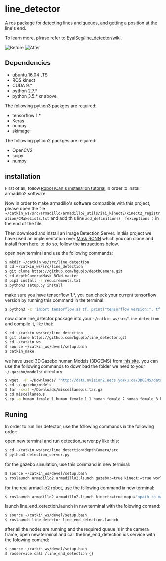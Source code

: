 # line_detector
A ros package for detecting lines and queues, and getting a position at the line's end.

To learn more, please refer to [EyalSeg/line_detector/wiki](https://github.com/EyalSeg/line_detector/wiki).


![Before ](https://user-images.githubusercontent.com/10437548/69551704-d1acba80-0fa5-11ea-925a-df94bf7a8c64.png)
![After ](https://user-images.githubusercontent.com/10437548/69559435-9ebcf380-0fb2-11ea-8f36-50b736af8c79.png)


## Dependencies
* ubuntu 16.04 LTS
* ROS kinect
* CUDA 9.*
* python 2.7.*
* python 3.5.* or above

The following python3 packges are required:
* tensorflow 1.*
* Keras
* numpy
* skimage

The following python2 packges are required:
* OpenCV2
* scipy
* numpy


## installation

First of all, follow [RoboTiCan's installation tutorial](http://wiki.ros.org/armadillo2/Tutorials/Installation) in order to install armadillo2 software.

Now in order to make armadillo's software compatible with this project, please open the file `~/catkin_ws/src/armadillo/armadillo2_utils/iai_kinect2/kinect2_registration/CMakeLists.txt` and add this line `add_definitions( -fexceptions )` in the end of the file.

Then download and install an Image Detection Server. In this project we have used an implementation over [Mask RCNN](https://github.com/matterport/Mask_RCNN) which you can clone and install from [here](https://github.com/bguplp/depthCamera). to do so, follow the instractions below.

open new terminal and use the following commands:
```bash
$ mkdir ~/catkin_ws/src/line_detection
$ cd ~/catkin_ws/src/line_detection
$ git clone https://github.com/bguplp/depthCamera.git
$ cd depthCamera/Mask_RCNN-master
$ pip3 install -r requirements.txt
$ python3 setup.py install
```
make sure you have tensorflow 1.*, you can check your current tensorflow version by running this command in the terminal:
```bash
$ python3 -c 'import tensorflow as tf; print("tensorflow version:", tf.VERSION)'
```
now clone line_detector package into your `~/catkin_ws/src/line_detection` and compile it, like that:
```bash
$ cd ~/catkin_ws/src/line_detection
$ git clone https://github.com/bguplp/line_detector.git
$ cd ~/catkin_ws
$ source ~/catkin_ws/devel/setup.bash
$ catkin_make
```
we have used 3D Gazebo human Models (3DGEMS) from [this site](http://data.nvision2.eecs.yorku.ca/3DGEMS/). you can use the following commands to download the folder we need to your `~/.gazebo/models/` directory: 
```bash
$ wget  -P ~/Downloads/ "http://data.nvision2.eecs.yorku.ca/3DGEMS/data/miscellaneous.tar.gz"
$ cd ~/.gazebo/models
$ tar -xvzf ~/Downloads/miscellaneous.tar.gz 
$ cd miscellaneous
$ cp -a human_female_1 human_female_1_1 human_female_2 human_female_3 human_female_4 human_male_1 human_male_1_1 human_male_2 human_male_3 human_male_4 ~/.gazebo/models/
```


## Runing
In order to run line detector, use the following commands in the following order:

open new terminal and run detection_server.py like this:
```bash
$ cd ~/catkin_ws/src/line_detection/depthCamera/src
$ python3 detection_server.py
```

for the gazebo simulation, use this command in new terminal:
```bash
$ source ~/catkin_ws/devel/setup.bash
$ roslaunch armadillo2 armadillo2.launch gazebo:=true kinect:=true world_name:="`rospack find line_detector`/coffee_line.world" map:="`rospack find line_detector`/coffee_line.yaml" have_map:=true move_base:=true amcl:=true lidar:=true
```

for the real armadillo2 robot, use the following command in new terminal:
```bash
$ roslaunch armadillo2 armadillo2.launch kinect:=true map:="<path_to_map>/<map_file_name.ymal>" have_map:=true move_base:=true amcl:=true lidar:=true
```

launch line_end_detection.launch in new terminal with the folowing comand: 
```bash
$ source ~/catkin_ws/devel/setup.bash
$ roslaunch line_detector line_end_detection.launch
```

after all the nodes are running and the required queue is in the camera frame, open new terminal and call the line_end_detection ros service with the folowing comand:
```bash
$ source ~/catkin_ws/devel/setup.bash
$ rosservice call /line_end_detection {}
```
